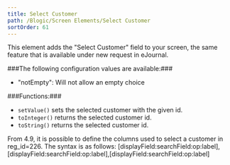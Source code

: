 ```yaml
---
title: Select Customer
path: /Blogic/Screen Elements/Select Customer
sortOrder: 61
---
```


This element adds the "Select Customer" field to your screen, the same feature that is available under new request in eJournal.



###The following configuration values are available:###


- "notEmpty": Will not allow an empty choice




###Functions:###


- `setValue()` sets the selected customer with the given id.
- `toInteger()` returns the selected customer id.
- `toString()` returns the selected customer id.


From 4.9, it is possible to define the columns used to select a customer in reg\_id=226. The syntax is as follows:
[displayField:searchField:op:label],[displayField:searchField:op:label],[displayField:searchField:op:label]


